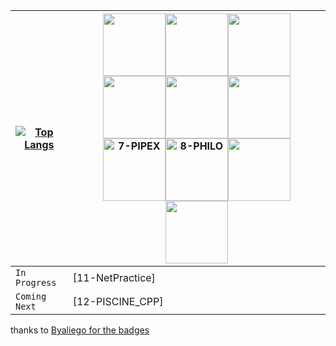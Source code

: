 |[![Top Langs](https://github-readme-stats.vercel.app/api/top-langs/?username=OSS-42)](https://github.com/OSS-42/github-readme-stats)|<img src="https://github.com/byaliego/42-project-badges/blob/main/badges/libft-bonus.png" width="100" height="100" /><img src="https://github.com/byaliego/42-project-badges/blob/main/badges/ft_printf-bonus.png" width="100" height="100" /><img src="https://github.com/byaliego/42-project-badges/blob/main/badges/born2beroot-bonus.png" width="100" height="100" /><img src="https://github.com/byaliego/42-project-badges/blob/main/badges/get_next_line-bonus.png" width="100" height="100" /><img src="https://github.com/byaliego/42-project-badges/blob/main/badges/push_swap.png" width="100" height="100" /><img src="https://github.com/byaliego/42-project-badges/blob/main/badges/so_long-bonus.png" width="100" height="100" /><img src="[7-PIPEX Bonus]" width="100" height="100" alt="7-PIPEX"/><img src="https://github.com/byaliego/42-project-badges/blob/main/badges/philosophers.png" width="100" height="100" alt="8-PHILO"/><img src="https://github.com/byaliego/42-project-badges/blob/main/badges/minishell-bonus2.png" width="100" height="100" /><img src="https://github.com/byaliego/42-project-badges/blob/main/badges/cub3d-bonus.png" width="100" height="100" />|
|-----------------------------|-----------------------------|
|`In Progress`|[11-NetPractice]|
|`Coming Next`|[12-PISCINE_CPP]|

thanks to [Byaliego for the badges](https://github.com/byaliego/42-project-badges)
